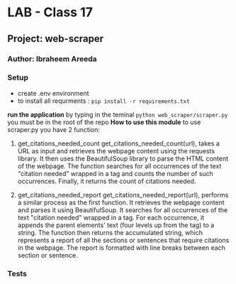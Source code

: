 # LAB - Class 17
## Project: web-scraper
### Author: Ibraheem Areeda


### Setup
- create .env environment 
- to install all requrments : `pip install -r requirements.txt`

**run the application** by typing in the teminal `python web_scraper/scraper.py` you must be in the root of the repo
**How to use this module** 
to use scraper.py you have 2 function:
 1. get_citations_needed_count
 get_citations_needed_count(url), takes a URL as input and retrieves the webpage content using the requests library. It then uses the BeautifulSoup library to parse the HTML content of the webpage. The function searches for all occurrences of the text "citation needed" wrapped in a <span> tag and counts the number of such occurrences. Finally, it returns the count of citations needed.
  
 2. get_citations_needed_report
  get_citations_needed_report(url), performs a similar process as the first function. It retrieves the webpage content and parses it using BeautifulSoup. It searches for all occurrences of the text "citation needed" wrapped in a <span> tag. For each occurrence, it appends the parent elements' text (four levels up from the <span> tag) to a string. The function then returns the accumulated string, which represents a report of all the sections or sentences that require citations in the webpage. The report is formatted with line breaks between each section or sentence.
  
### Tests
 
 

